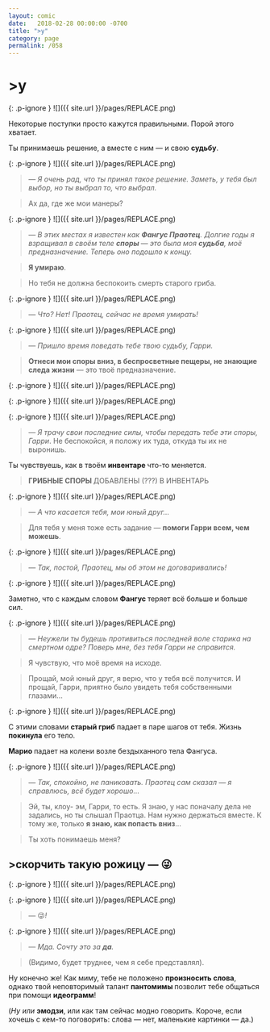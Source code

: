 ```yaml
---
layout: comic
date:   2018-02-28 00:00:00 -0700
title: ">y"
category: page
permalink: /058
---
```

# >y

{: .p-ignore }
![]({{ site.url }}/pages/REPLACE.png)

Некоторые поступки просто кажутся правильными. Порой этого хватает.

Ты принимаешь решение, а вместе с ним — и свою <strong>судьбу</strong>.

{: .p-ignore }
![]({{ site.url }}/pages/REPLACE.png)

<blockquote><em>— Я очень рад, что ты принял такое решение. Заметь, у тебя был выбор, но ты выбрал то, что выбрал.</em></blockquote>

<blockquote>Ах да, где же мои манеры?</blockquote>

{: .p-ignore }
![]({{ site.url }}/pages/REPLACE.png)

<blockquote><em>— В этих местах я известен как <strong>Фангус Праотец</strong>. Долгие годы я взращивал в своём теле <strong>споры </strong>— это была моя <strong>судьба</strong>, моё предназначение. Теперь оно подошло к концу.</em></blockquote>

<blockquote><strong>Я умираю</strong>.</blockquote>

<blockquote>Но тебя не должна беспокоить смерть старого гриба.</blockquote>

{: .p-ignore }
![]({{ site.url }}/pages/REPLACE.png)

<blockquote><em>— Что? Нет! Праотец, сейчас не время умирать!</em></blockquote>

{: .p-ignore }
![]({{ site.url }}/pages/REPLACE.png)

<blockquote><em>— Пришло время поведать тебе твою судьбу, Гарри.</em></blockquote>

<blockquote><strong>Отнеси мои споры вниз, в беспросветные пещеры, не знающие следа жизни</strong> — это твоё предназначение.</blockquote>

{: .p-ignore }
![]({{ site.url }}/pages/REPLACE.png)

{: .p-ignore }
![]({{ site.url }}/pages/REPLACE.png)

{: .p-ignore }
![]({{ site.url }}/pages/REPLACE.png)

<blockquote><em>— Я трачу свои последние силы, чтобы передать тебе эти споры, Гарри</em>. Не беспокойся, я положу их туда, откуда ты их не выронишь.</blockquote>

Ты чувствуешь, как в твоём <strong>инвентаре </strong>что-то меняется.

<blockquote><strong>ГРИБНЫЕ СПОРЫ </strong>ДОБАВЛЕНЫ (???) В ИНВЕНТАРЬ</blockquote>

{: .p-ignore }
![]({{ site.url }}/pages/REPLACE.png)

<blockquote><em>— А что касается тебя, мои юный друг…</em></blockquote>

<blockquote>Для тебя у меня тоже есть задание — <strong>помоги Гарри всем, чем можешь</strong>.</blockquote>

{: .p-ignore }
![]({{ site.url }}/pages/REPLACE.png)

<blockquote><em>— Так, постой, Праотец, мы об этом не договаривались!</em></blockquote>

{: .p-ignore }
![]({{ site.url }}/pages/REPLACE.png)

Заметно, что с каждым словом <strong>Фангус </strong>теряет всё больше и больше сил.

{: .p-ignore }
![]({{ site.url }}/pages/REPLACE.png)

<blockquote><em>— Неужели ты будешь противиться последней воле старика на смертном одре? Поверь мне, без тебя Гарри не справится.</em></blockquote>

<blockquote>Я чувствую, что моё время на исходе. </blockquote>

<blockquote>Прощай, мой юный друг, я верю, что у тебя всё получится. И прощай, Гарри, приятно было увидеть тебя собственными глазами…</blockquote>

{: .p-ignore }
![]({{ site.url }}/pages/REPLACE.png)

С этими словами <strong>старый гриб</strong> падает в паре шагов от тебя. Жизнь <strong>покинула</strong> его тело.

<strong>Марио </strong>падает на колени возле бездыханного тела Фангуса.

{: .p-ignore }
![]({{ site.url }}/pages/REPLACE.png)

<blockquote><em>— Так, спокойно, не паниковать. Праотец сам сказал — я справлюсь, всё будет хорошо…</em></blockquote>

<blockquote>Эй, ты, клоу- эм, Гарри, то есть. Я знаю, у нас поначалу дела не задались, но ты слышал Праотца. Нам нужно держаться вместе. К тому же, только <strong>я знаю, как попасть вниз</strong>…</blockquote>

<blockquote>Ты хоть понимаешь меня?</blockquote>

## >cкорчить такую рожицу — 😜

{: .p-ignore }
![]({{ site.url }}/pages/REPLACE.png)

{: .p-ignore }
![]({{ site.url }}/pages/REPLACE.png)

<blockquote><em>— </em>😜<em>!</em></blockquote>

{: .p-ignore }
![]({{ site.url }}/pages/REPLACE.png)

<blockquote><em>— Мда. Сочту это за <strong>да</strong>.</em></blockquote>

<blockquote>(Видимо, будет труднее, чем я себе представлял).</blockquote>

Ну конечно же! Как миму, тебе не положено <strong>произносить слова</strong>, однако твой неповторимый талант <strong>пантомимы </strong>позволит тебе общаться при помощи <strong>идеограмм</strong>!

(<em>Ну или</em> <strong>эмодзи</strong>, или как там сейчас модно говорить. Короче, если хочешь с кем-то поговорить: слова — нет, маленькие картинки — да.) 

